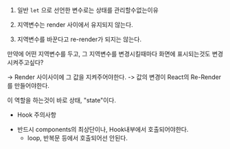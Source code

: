 
1. 일반 `let` 으로 선언한 변수로는 상태를 관리할수없는이유


1. 지역변수는 render 사이에서 유지되지 않는다.
2. 지역변수를 바꾼다고 re-render가 되지는 않는다.

만약에 어떤 지역변수를 두고, 그 지역변수를 변경시킬때마다
화면에 표시되는것도 변경시켜주고싶다?

-> Render 사이사이에 그 값을 지켜주어야한다.
-> 값의 변경이 React의 Re-Render를 만들어야한다.

이 역할을 하는것이 바로 상태, "state"이다.

+ Hook 주의사항
- 반드시 components의 최상단이나, Hook내부에서 호출되어야한다.
	- loop, 반복문 등에서 호출되어선 안된다.


